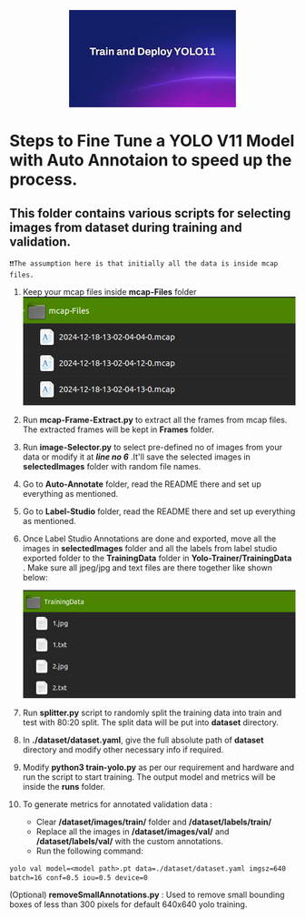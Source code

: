 <p align="center">
  <img src="../Images/Yolo-V11.png" alt="YoloV11">
</p>

# Steps to Fine Tune a YOLO V11 Model with Auto Annotaion to speed up the process.

## This folder contains various scripts for selecting images from dataset during training and validation.

```
❗❗The assumption here is that initially all the data is inside mcap files.
```


1. Keep your mcap files inside **mcap-Files** folder
    ![Mcap Files](../Images/Mcap-Files.png)

2. Run **mcap-Frame-Extract.py** to extract all the frames from mcap files. The  extracted frames will be kept in **Frames** folder.


4. Run **image-Selector.py** to select pre-defined no of images from your data or modify it at ***line no 6*** .It'll save the selected images in **selectedImages** folder with random file names.

5. Go to **Auto-Annotate** folder, read the README there and set up everything as mentioned.

6. Go to **Label-Studio** folder, read the README there and set up everything as mentioned.

7. Once Label Studio Annotations are done and exported, move all the images in **selectedImages** folder and all the labels from label studio exported folder to the **TrainingData** folder in **Yolo-Trainer/TrainingData** . Make sure all jpeg/jpg and text files are there together like shown below:

    ![Mcap Files](../Images/TrainingData.png)

8. Run **splitter.py** script to randomly split the training data into train and test with 80:20 split. The split data will be put into **dataset** directory.

9. In **./dataset/dataset.yaml**, give the full absolute path of **dataset** directory and modify other necessary info if required.

10. Modify **python3 train-yolo.py** as per our requirement and hardware and run the script to start training. The output model and metrics will be inside the **runs** folder.


11. To generate metrics for annotated validation data : 
    - Clear **/dataset/images/train/** folder and **/dataset/labels/train/**
    - Replace all the images in **/dataset/images/val/** and **/dataset/labels/val/** with the custom annotations.
    - Run the following command:
```
yolo val model=<model path>.pt data=./dataset/dataset.yaml imgsz=640 batch=16 conf=0.5 iou=0.5 device=0
```

(Optional) **removeSmallAnnotations.py** : Used to remove small bounding boxes of less than 300 pixels for default 640x640 yolo training.